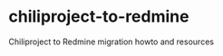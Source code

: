 chiliproject-to-redmine
=======================

Chiliproject to Redmine migration howto and resources
